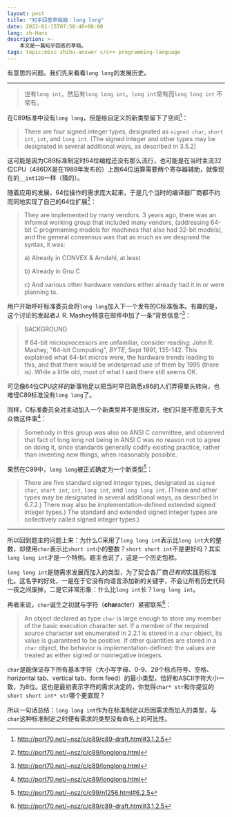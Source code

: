 ```yaml
---
layout: post
title: "知乎回答草稿箱：long long"
date: 2022-01-15T07:58:46+08:00
lang: zh-Hans
description: >-
    本文是一篇知乎回答的草稿。
tags: topic:misc zhihu-answer c/c++ programming-language
---
```


有意思的问题。我们先来看看`long long`的发展历史。

------

> 世有`long int`，然后有`long long int`。`long int`常有而`long long int` 不常有。

在C89标准中没有`long long`，但是给自定义的新类型留下了空间[^1]：

> There are four signed integer types, designated as `signed char`, `short int`, `int`, and `long int`. (The signed integer and other types may be designated in several additional ways, as described in 3.5.2)

这可能是因为C89标准制定时64位编程还没有那么流行，也可能是在当时主流32位CPU（486DX是在1989年发布的）上跑64位运算需要两个寄存器辅助，就像现在的`__int128`一样（猜的）。

随着应用的发展，64位操作的需求庞大起来，于是几个当时的编译器厂商都不约而同地实现了自己的64位扩展[^2]：

<!-- seo-excerpt-separator -->

> They are implemented by many vendors.  3 years ago, there was an informal working group that included many vendors, (addressing 64-bit C progrmaming models for machines that also had 32-bit models), and the general consensus was that as much as we despised the syntax, it was:
> 
> a) Already in CONVEX & Amdahl, at least
> 
> b) Already in Gnu C
> 
> c) And various other hardware vendors either already had it in or were planning to.

用户开始呼吁标准委员会将`long long`加入下一个发布的C标准版本。有趣的是，这个讨论的发起者J. R. Mashey特意在邮件中加了一条“背景信息”[^2]：

> BACKGROUND
> 
> If 64-bit microprocessors are unfamiliar, consider reading: John R. Mashey, "64-bit Computing", *BYTE*, Sept 1991, 135-142. This explained what 64-bit micros were, the hardware trends leading to this, and that there would be widespread use of them by 1995 (there is). While a little old, most of what I said there still seems OK.

可见像64位CPU这样的新事物足以把当时早已熟悉x86的人们弄得晕头转向，也难怪C89标准没有`long long`了。

同样，C标准委员会对主动加入一个新类型并不是很反对，他们只是不愿意先于大众做这件事[^2]：

> Somebody in this group was also on ANSI C committee, and observed that fact of long long not being in ANSI C was no reason not to agree on doing it, since standards generally codify existing practice, rather than inventing new things, when reasonably possible.

果然在C99中，`long long`被正式确定为一个新类型[^3]：

> There are five standard signed integer types, designated as `signed char`, `short int`, `int`, `long int`, and `long long int`. (These and other types may be designated in several additional ways, as described in 6.7.2.) There may also be implementation-defined extended signed integer types.) The standard and extended signed integer types are collectively called signed integer types.)

------

所以回到题主的问题上来：为什么C采用了`long long int`表示比`long int`大的整数，却使用`char`表示比`short int`小的整数？`short short int`不是更好吗？其实`long long int`才是一个特例。题主也说了，这是一个历史包袱。

`long long int`是随需求发展而加入的类型，为了契合各厂商*已有的*实践而标准化。这名字的好处，一是在于它没有向语言添加新的关键字，不会让所有历史代码一夜之间废掉，二是它非常形象：什么比`long int`长？`long long int`。

再者来说，`char`诞生之初就与字符（**char**acter）紧密联系[^1]：

> An object declared as type `char` is large enough to store any member of the basic execution character set. If a member of the required source character set enumerated in 2.2.1 is stored in a `char` object, its value is guaranteed to be positive. If other quantities are stored in a `char` object, the behavior is implementation-defined: the values are treated as either signed or nonnegative integers. 

`char`是能保证存下所有基本字符（大小写字母、0-9、29个标点符号、空格、horizontal tab、vertical tab、form feed）的最小类型，恰好和ASCII字符大小一致，为8位。这也是最初表示字符的需求决定的，你觉得`char* str`和你提议的`short short int* str`哪个更直观？

所以一句话总结：`long long int`作为在标准制定以后因需求而加入的类型，与`char`这种标准制定之时便有需求的类型没有命名上的可比性。

[^1]: http://port70.net/~nsz/c/c89/c89-draft.html#3.1.2.5

[^2]: http://port70.net/~nsz/c/c89/longlong.html

[^3]: http://port70.net/~nsz/c/c99/n1256.html#6.2.5
